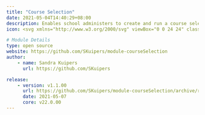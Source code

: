 ```yaml
---
title: "Course Selection"
date: 2021-05-04T14:40:29+08:00
description: Enables school administers to create and run a course selection process for students. The selections, along with a working timetable, can be optionally run through a timetable engine to suggest student timetables based on possible combinations of timetabled classes.
icon: <svg xmlns="http://www.w3.org/2000/svg" viewBox="0 0 24 24" class="w-8 icon-click-target"><path class="fill-current" d="M21.97 12.73c-.25-.22-.56-.4-.92-.54L20 11.8a8 8 0 1 0-8.2 8.2l.4 1.06c.12.36.3.67.53.92a10 10 0 1 1 9.25-9.25zm-10.95 5.19a6 6 0 1 1 6.9-6.9l-2.39-.9a4 4 0 1 0-5.41 5.41l.9 2.39z"/><path class="fill-primary" d="M17.96 16.54l3.75 3.75a1 1 0 0 1-1.42 1.42l-3.75-3.75-.57 2.28a1 1 0 0 1-1.9.11l-3-8a1 1 0 0 1 1.28-1.29l8 3a1 1 0 0 1-.1 1.91l-2.3.57z"/></svg>

# Module Details
type: open source
website: https://github.com/SKuipers/module-courseSelection
author:
    - name: Sandra Kuipers
      url: https://github.com/SKuipers

release: 
    - version: v1.1.00
      url: https://github.com/SKuipers/module-courseSelection/archive/refs/tags/v1.1.00.zip
      date: 2021-05-07
      core: v22.0.00
---
```

